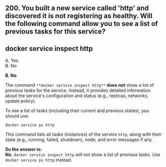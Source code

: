 ## 200. You built a new service called 'http' and discovered it is not registering as healthy. Will the following command allow you to see a list of previous tasks for this service?
## docker service inspect http
A. Yes  
B. No  

**B. No**

The command `**docker service inspect http**` **does not** show a list of previous tasks for the service. Instead, it provides detailed information about the service's configuration and status (e.g., replicas, networks, update policy).

To see a list of tasks (including their current and previous states), you should use:

```
docker service ps http
```

This command lists all tasks (instances) of the service `http`, along with their state (e.g., running, failed, shutdown), node, and error messages if any.

**So the answer is:**  
**No**, `docker service inspect http` will not show a list of previous tasks. Use `docker service ps http` instead.
